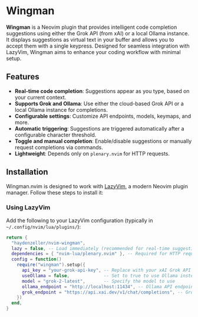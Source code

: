 # Wingman

**Wingman** is a Neovim plugin that provides intelligent code completion suggestions using either the Grok API (from xAI) or a local Ollama instance. It displays suggestions as virtual text in your buffer and allows you to accept them with a single keypress. Designed for seamless integration with LazyVim, Wingman aims to enhance your coding workflow with minimal setup.

## Features

- **Real-time code completion**: Suggestions appear as you type, based on your current context.
- **Supports Grok and Ollama**: Use either the cloud-based Grok API or a local Ollama instance for completions.
- **Configurable settings**: Customize API endpoints, models, keymaps, and more.
- **Automatic triggering**: Suggestions are triggered automatically after a configurable character threshold.
- **Toggle and manual completion**: Enable/disable suggestions or manually request completions via commands.
- **Lightweight**: Depends only on `plenary.nvim` for HTTP requests.

## Installation

Wingman.nvim is designed to work with [LazyVim](https://github.com/folke/lazy.nvim), a modern Neovim plugin manager. Follow these steps to install it:

### Using LazyVim

Add the following to your LazyVim configuration (typically in `~/.config/nvim/lua/plugins/`):

```lua
return {
  "haydenzeller/nvim-wingman",
  lazy = false, -- Load immediately (recommended for real-time suggestions)
  dependencies = { "nvim-lua/plenary.nvim" }, -- Required for HTTP requests
  config = function()
    require("wingman").setup({
      api_key = "your-grok-api-key", -- Replace with your xAI Grok API key
      useOllama = false,             -- Set to true to use Ollama instead of Grok
      model = "grok-2-latest",       -- Specify the model to use
      ollama_endpoint = "http://localhost:11434", -- Ollama API endpoint
      grok_endpoint = "https://api.xai.dev/v1/chat/completions", -- Grok API endpoint
    })
  end,
}
